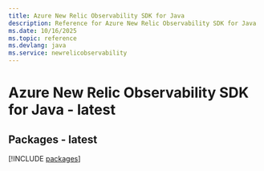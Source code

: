 ```yaml
---
title: Azure New Relic Observability SDK for Java
description: Reference for Azure New Relic Observability SDK for Java
ms.date: 10/16/2025
ms.topic: reference
ms.devlang: java
ms.service: newrelicobservability
---
```

# Azure New Relic Observability SDK for Java - latest
## Packages - latest
[!INCLUDE [packages](new-relic-observability-index.md)]